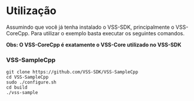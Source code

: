 # Utilização

Assumindo que você já tenha instalado o VSS-SDK, principalmente o VSS-CoreCpp. Para utilizar o exemplo
basta executar os seguintes comandos.

**Obs: O VSS-CoreCpp é exatamente o VSS-Core utilizado no VSS-SDK**

### VSS-SampleCpp
```
git clone https://github.com/VSS-SDK/VSS-SampleCpp
cd VSS-SampleCpp
sudo ./configure.sh
cd build
./vss-sample
```